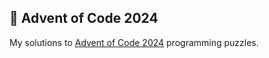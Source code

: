 ## 🎄 Advent of Code 2024
My solutions to [Advent of Code 2024](https://adventofcode.com/2024) programming puzzles.
